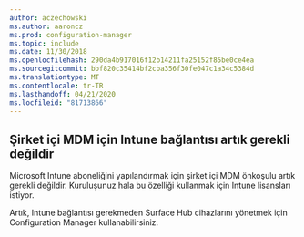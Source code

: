 ```yaml
---
author: aczechowski
ms.author: aaroncz
ms.prod: configuration-manager
ms.topic: include
ms.date: 11/30/2018
ms.openlocfilehash: 290da4b917016f12b14211fa25152f85be0ce4ea
ms.sourcegitcommit: bbf820c35414bf2cba356f30fe047c1a34c5384d
ms.translationtype: MT
ms.contentlocale: tr-TR
ms.lasthandoff: 04/21/2020
ms.locfileid: "81713866"
---
```

## <a name="an-intune-connection-is-no-longer-required-for-on-premises-mdm"></a><a name="bkmk_opmdm"></a>Şirket içi MDM için Intune bağlantısı artık gerekli değildir
<!--1359124-->
Microsoft Intune aboneliğini yapılandırmak için şirket içi MDM önkoşulu artık gerekli değildir. Kuruluşunuz hala bu özelliği kullanmak için Intune lisansları istiyor. 

Artık, Intune bağlantısı gerekmeden Surface Hub cihazlarını yönetmek için Configuration Manager kullanabilirsiniz. 

